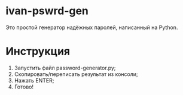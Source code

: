 # ivan-pswrd-gen
Это простой генератор надёжных паролей, написанный на Python.

# Инструкция
1. Запустить файл password-generator.py;
2. Скопировать/переписать результат из консоли;
3. Нажать ENTER;
4. Готово!